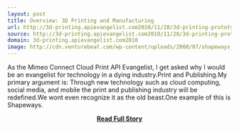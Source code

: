 ```yaml
---
layout: post
title: Overview: 3D Printing and Manufacturing
url: http://3d-printing.apievangelist.com2010/11/28/3d-printing-prototyping-and-manufacturing/
source: http://3d-printing.apievangelist.com2010/11/28/3d-printing-prototyping-and-manufacturing/
domain: 3d-printing.apievangelist.com2010
image: http://cdn.venturebeat.com/wp-content/uploads/2008/07/shapeways_logo.png
---
```


<p>As the Mimeo Connect Cloud Print API Evangelist, I get asked why I would be an evangelist for technology in a dying industry.Print and Publishing.My primary argument is: Through new technology such as cloud computing, social media, and mobile the print and publishing industry will be redefined.We wont even recognize it as the old beast.One example of this is Shapeways.</p>
<center><p><a href="http://3d-printing.apievangelist.com2010/11/28/3d-printing-prototyping-and-manufacturing/" style='padding:25px; font-sze:18px; font-weight: bold;'>Read Full Story</a></p></center>
